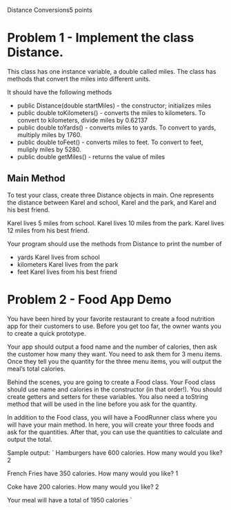 Distance Conversions5 points
# Problem 1 - Implement the class Distance.

This class has one instance variable, a double called miles. The class has methods that convert the miles into different units.

It should have the following methods

- public Distance(double startMiles) - the constructor; initializes miles
- public double toKilometers() - converts the miles to kilometers. To convert to kilometers, divide miles by 0.62137
- public double toYards() - converts miles to yards. To convert to yards, multiply miles by 1760.
- public double toFeet() - converts miles to feet. To convert to feet, muliply miles by 5280.
- public double getMiles() - returns the value of miles

## Main Method
To test your class, create three Distance objects in main. One represents the distance between Karel and school, Karel and the park, and Karel and his best friend.

Karel lives 5 miles from school. Karel lives 10 miles from the park. Karel lives 12 miles from his best friend.

Your program should use the methods from Distance to print the number of

- yards Karel lives from school
- kilometers Karel lives from the park
- feet Karel lives from his best friend

# Problem 2 - Food App Demo

You have been hired by your favorite restaurant to create a food nutrition app for their customers to use.  Before you get too far, the owner wants you to create a quick prototype.

Your app should output a food name and the number of calories, then ask the customer how many they want. You need to ask them for 3 menu items. Once they tell you the quantity for the three menu items, you will output the meal’s total calories.

Behind the scenes, you are going to create a Food class. Your Food class should use name and calories in the constructor (in that order!). You should create getters and setters for these variables. You also need a toString method that will be used in the line before you ask for the quantity.

In addition to the Food class, you will have a FoodRunner class where you will have your main method. In here, you will create your three foods and ask for the quantities. After that, you can use the quantities to calculate and output the total.

Sample output:
`
Hamburgers have 600 calories.
How many would you like?
2

French Fries have 350 calories.
How many would you like?
1

Coke have 200 calories.
How many would you like?
2

Your meal will have a total of 1950 calories
`
